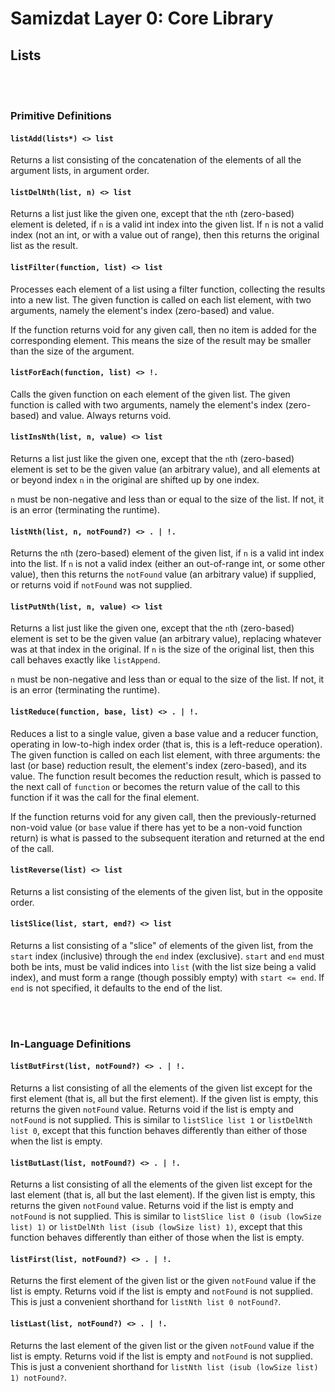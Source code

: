 Samizdat Layer 0: Core Library
==============================

Lists
-----

<br><br>
### Primitive Definitions

#### `listAdd(lists*) <> list`

Returns a list consisting of the concatenation of the elements
of all the argument lists, in argument order.

#### `listDelNth(list, n) <> list`

Returns a list just like the given one, except that the `n`th
(zero-based) element is deleted, if `n` is a valid int index into
the given list. If `n` is not a valid index (not an int, or with
a value out of range), then this returns the original list as the
result.

#### `listFilter(function, list) <> list`

Processes each element of a list using a filter function, collecting
the results into a new list. The given function is called on each
list element, with two arguments, namely the element's index (zero-based)
and value.

If the function returns void for any given call, then no item is added for
the corresponding element. This means the size of the result may be
smaller than the size of the argument.

#### `listForEach(function, list) <> !.`

Calls the given function on each element of the given list.
The given function is called with two arguments, namely the element's
index (zero-based) and value. Always returns void.

#### `listInsNth(list, n, value) <> list`

Returns a list just like the given one, except that the `n`th
(zero-based) element is set to be the given value (an arbitrary
value), and all elements at or beyond index `n` in the original
are shifted up by one index.

`n` must be non-negative and less than or equal to the size of the
list. If not, it is an error (terminating the runtime).

#### `listNth(list, n, notFound?) <> . | !.`

Returns the `n`th (zero-based) element of the given list, if `n` is
a valid int index into the list. If `n` is not a valid index
(either an out-of-range int, or some other value), then this
returns the `notFound` value (an arbitrary value) if supplied, or
returns void if `notFound` was not supplied.

#### `listPutNth(list, n, value) <> list`

Returns a list just like the given one, except that the `n`th
(zero-based) element is set to be the given value (an arbitrary
value), replacing whatever was at that index in the original. If
`n` is the size of the original list, then this call behaves
exactly like `listAppend`.

`n` must be non-negative and less than or equal to the size of the
list. If not, it is an error (terminating the runtime).

#### `listReduce(function, base, list) <> . | !.`

Reduces a list to a single value, given a base value and a reducer
function, operating in low-to-high index order (that is, this is a
left-reduce operation). The given function is called on each list
element, with three arguments: the last (or base) reduction result,
the element's index (zero-based), and its value. The function result
becomes the reduction result, which is passed to the next call of
`function` or becomes the return value of the call to this function if
it was the call for the final element.

If the function returns void for any given call, then the previously-returned
non-void value (or `base` value if there has yet to be a non-void function
return) is what is passed to the subsequent iteration and returned at the
end of the call.

#### `listReverse(list) <> list`

Returns a list consisting of the elements of the given list, but in the
opposite order.

#### `listSlice(list, start, end?) <> list`

Returns a list consisting of a "slice" of elements of the given
list, from the `start` index (inclusive) through the `end` index
(exclusive). `start` and `end` must both be ints, must be valid indices
into `list` (with the list size being a valid index), and must form a
range (though possibly empty) with `start <= end`. If `end` is not
specified, it defaults to the end of the list.


<br><br>
### In-Language Definitions

#### `listButFirst(list, notFound?) <> . | !.`

Returns a list consisting of all the elements of the given list
except for the first element (that is, all but the first element). If
the given list is empty, this returns the given `notFound` value.
Returns void if the list is empty and `notFound` is not supplied.
This is similar to `listSlice list 1` or `listDelNth list 0`, except
that this function behaves differently than either of those when the
list is empty.

#### `listButLast(list, notFound?) <> . | !.`

Returns a list consisting of all the elements of the given list
except for the last element (that is, all but the last element). If
the given list is empty, this returns the given `notFound` value.
Returns void if the list is empty and `notFound` is not supplied.
This is similar to `listSlice list 0 (isub (lowSize list) 1)` or
`listDelNth list (isub (lowSize list) 1)`, except that this function
behaves differently than either of those when the list is empty.

#### `listFirst(list, notFound?) <> . | !.`

Returns the first element of the given list or the given `notFound` value
if the list is empty. Returns void if the list is empty and `notFound`
is not supplied. This is just a convenient shorthand for
`listNth list 0 notFound?`.

#### `listLast(list, notFound?) <> . | !.`

Returns the last element of the given list or the given `notFound` value
if the list is empty. Returns void if the list is empty and `notFound`
is not supplied. This is just a convenient shorthand for
`listNth list (isub (lowSize list) 1) notFound?`.

